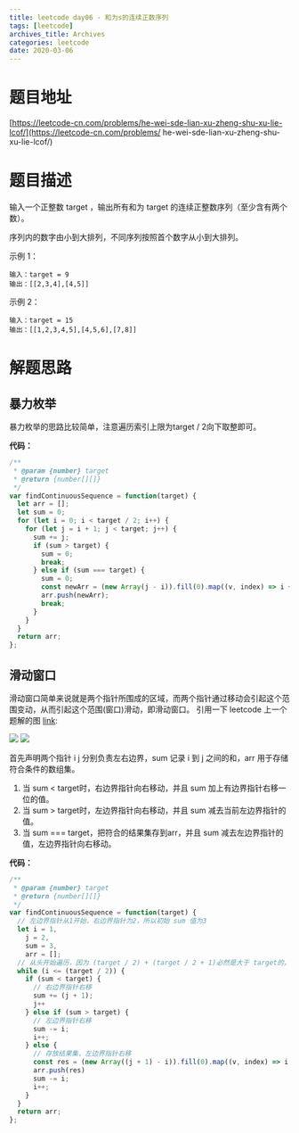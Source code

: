 ```yaml
---
title: leetcode day06 - 和为s的连续正数序列
tags: [leetcode]
archives_title: Archives
categories: leetcode
date: 2020-03-06
---
```


# 题目地址

[https://leetcode-cn.com/problems/he-wei-sde-lian-xu-zheng-shu-xu-lie-lcof/](https://leetcode-cn.com/problems/
he-wei-sde-lian-xu-zheng-shu-xu-lie-lcof/)

# 题目描述

输入一个正整数 target ，输出所有和为 target 的连续正整数序列（至少含有两个数）。

序列内的数字由小到大排列，不同序列按照首个数字从小到大排列。
 

示例 1：

```
输入：target = 9
输出：[[2,3,4],[4,5]]
```

示例 2：

```
输入：target = 15
输出：[[1,2,3,4,5],[4,5,6],[7,8]]
```

# 解题思路

## 暴力枚举

暴力枚举的思路比较简单，注意遍历索引上限为target / 2向下取整即可。

**代码：**
```javascript
/**
 * @param {number} target
 * @return {number[][]}
 */
var findContinuousSequence = function(target) {
  let arr = [];
  let sum = 0;
  for (let i = 0; i < target / 2; i++) {
    for (let j = i + 1; j < target; j++) {
      sum += j;
      if (sum > target) {
        sum = 0;
        break;
      } else if (sum === target) {
        sum = 0;
        const newArr = (new Array(j - i)).fill(0).map((v, index) => i + index + 1);
        arr.push(newArr);
        break;
      }
    }
  }
  return arr;
};
```

## 滑动窗口

滑动窗口简单来说就是两个指针所围成的区域，而两个指针通过移动会引起这个范围变动，从而引起这个范围(窗口)滑动，即滑动窗口。
引用一下 leetcode 上一个题解的图 [link](https://leetcode-cn.com/problems/he-wei-sde-lian-xu-zheng-shu-xu-lie-lcof/solution/xiang-jie-hua-dong-chuang-kou-fa-qiu-gen-fa-jian-g/):

![](https://pic.leetcode-cn.com/b7bbf8306beaf1f05af3f46d33846a9f54543d74894ddcf81bf3e1e712dbabce-image.png)
![](https://pic.leetcode-cn.com/652fac6fe71a55076fad3550487de0574616521e0e7ea93d96e0694f0afda358-image.png)

首先声明两个指针 i j 分别负责左右边界，sum 记录 i 到 j 之间的和，arr 用于存储符合条件的数组集。
1. 当 sum < target时，右边界指针向右移动，并且 sum 加上有边界指针右移一位的值。 
2. 当 sum > target时，左边界指针向右移动，并且 sum 减去当前左边界指针的值。
3. 当 sum === target，把符合的结果集存到arr，并且 sum 减去左边界指针的值，左边界指针向右移动。

**代码：**
```javascript
/**
 * @param {number} target
 * @return {number[][]}
 */
var findContinuousSequence = function(target) {
  // 左边界指针从1开始，右边界指针为2，所以初始 sum 值为3
  let i = 1,
    j = 2,
    sum = 3,
    arr = [];
  // 从头开始遍历，因为 (target / 2) + (target / 2 + 1)必然是大于 target的，所以 i 不超过 target / 2
  while (i <= (target / 2)) {
    if (sum < target) {
      // 右边界指针右移
      sum += (j + 1);
      j++
    } else if (sum > target) {
      // 左边界指针右移
      sum -= i;
      i++;
    } else {
      // 存放结果集，左边界指针右移
      const res = (new Array((j + 1) - i)).fill(0).map((v, index) => i + index);
      arr.push(res)
      sum -= i;
      i++;
    }
  }
  return arr;
};
```